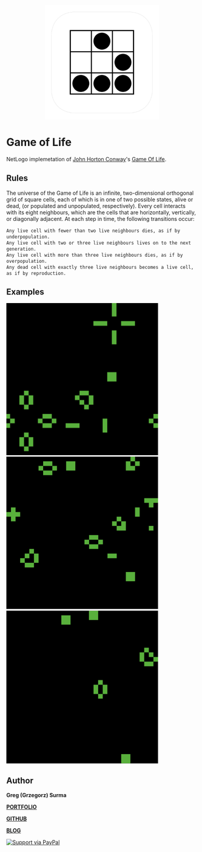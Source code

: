 <h3 align="center">
  <img src="assets/game_of_life_icon_web.png" width="300">
</h3>

# Game of Life

NetLogo implemetation of [John Horton Conway](https://en.wikipedia.org/wiki/John_Horton_Conway)'s [Game Of Life](https://en.wikipedia.org/wiki/Conway%27s_Game_of_Life).

## Rules

The universe of the Game of Life is an infinite, two-dimensional orthogonal grid of square cells, each of which is in one of two possible states, alive or dead, (or populated and unpopulated, respectively). Every cell interacts with its eight neighbours, which are the cells that are horizontally, vertically, or diagonally adjacent. At each step in time, the following transitions occur:

	Any live cell with fewer than two live neighbours dies, as if by underpopulation.
	Any live cell with two or three live neighbours lives on to the next generation.
	Any live cell with more than three live neighbours dies, as if by overpopulation.
	Any dead cell with exactly three live neighbours becomes a live cell, as if by reproduction.
	
## Examples

<img src="assets/example1.png" width="400">
<img src="assets/example2.png" width="400">
<img src="assets/example3.png" width="400">

## Author

**Greg (Grzegorz) Surma**

[**PORTFOLIO**](https://gsurma.github.io)

[**GITHUB**](https://github.com/gsurma)

[**BLOG**](https://medium.com/@gsurma)

<a href="https://www.paypal.com/paypalme2/grzegorzsurma115">
  <img alt="Support via PayPal" src="https://cdn.rawgit.com/twolfson/paypal-github-button/1.0.0/dist/button.svg"/>
</a>


